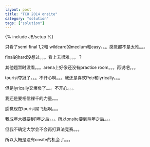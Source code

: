 ```yaml
---
layout: post
title: "TCO 2014 onsite"
category: "solution"
tags: ["solution"]
---
```

{% include JB/setup %}

只看了semi final 1,2和 wildcard的medium和easy。。。感觉都不是太难。。。

final的hard没想过。。。看上去很难。。。？

其他题暂时没看。。。arena上好像还没有practice room。。。再说吧。。。

tourist夺冠了。。。不开心啊。。。我还是喜欢Petr和lyrically。。。

但是lyrically又爆负了。。。不开心。。。

我还是要相信裸千的力量。。。

感觉现在tourist屌飞起啊。。。

我成年大概要到1年之后。。。所以onsite要到两年之后。。。

但我不确定大学会不会再打算法竞赛。。。

所以大概是没有onsite的机会了。。。
